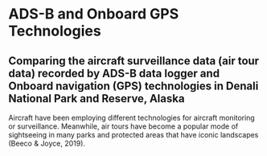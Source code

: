 # ADS-B and Onboard GPS Technologies

## Comparing the aircraft surveillance data (air tour data) recorded by ADS-B data logger and Onboard navigation (GPS) technologies in Denali National Park and Reserve, Alaska


Aircraft have been employing different technologies for aircraft monitoring or surveillance. Meanwhile, air tours have become a popular mode of sightseeing in many parks and protected areas that have iconic landscapes (Beeco & Joyce, 2019). 
